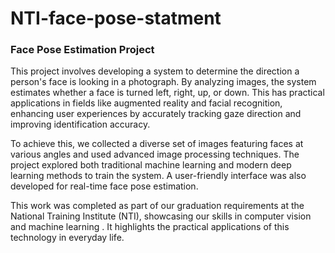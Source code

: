 # NTI-face-pose-statment
### Face Pose Estimation Project

This project involves developing a system to determine the direction a person's face is looking in a photograph. By analyzing images, the system estimates whether a face is turned left, right, up, or down. This has practical applications in fields like augmented reality and facial recognition, enhancing user experiences by accurately tracking gaze direction and improving identification accuracy.

To achieve this, we collected a diverse set of images featuring faces at various angles and used advanced image processing techniques. The project explored both traditional machine learning and modern deep learning methods to train the system. A user-friendly interface was also developed for real-time face pose estimation.

This work was completed as part of our graduation requirements at the National Training Institute (NTI), showcasing our skills in computer vision and machine learning . It highlights the practical applications of this technology in everyday life.
